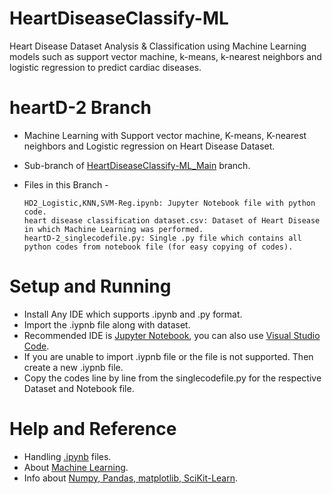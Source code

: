 # HeartDiseaseClassify-ML
Heart Disease Dataset Analysis &amp; Classification using  Machine Learning models such as support vector machine, k-means, k-nearest neighbors and logistic regression  to predict cardiac diseases.

#  heartD-2 Branch
- Machine Learning with Support vector machine, K-means, K-nearest neighbors and Logistic regression on Heart Disease Dataset.
- Sub-branch of [HeartDiseaseClassify-ML_Main](https://github.com/jubinjacob03/HeartDiseaseClassify-ML/tree/main) branch.
- Files in this Branch -

      HD2_Logistic,KNN,SVM-Reg.ipynb: Jupyter Notebook file with python code.
      heart disease classification dataset.csv: Dataset of Heart Disease in which Machine Learning was performed.
      heartD-2_singlecodefile.py: Single .py file which contains all python codes from notebook file (for easy copying of codes).

# Setup and Running

- Install Any IDE which supports .ipynb and .py format.
- Import the .iypnb file along with dataset.
- Recommended IDE is [Jupyter Notebook](https://jupyter.org/), you can also use [Visual Studio Code](https://code.visualstudio.com/).
- If you are unable to import .iypnb file or the file is not supported. Then create a new .iypnb file.
- Copy the codes line by line from the singlecodefile.py for the respective Dataset and Notebook file. 

# Help and Reference

- Handling [.ipynb](https://fileinfo.com/extension/ipynb) files.
- About [Machine Learning](https://www.ibm.com/topics/machine-learning).
- Info about [Numpy, Pandas, matplotlib, SciKit-Learn](https://towardsdatascience.com/top-5-machine-learning-libraries-in-python-e36e3e0e02af).
